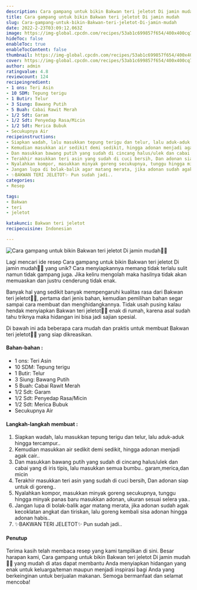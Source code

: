 ```yaml
---
description: Cara gampang untuk bikin Bakwan teri jeletot Di jamin mudah"
title: Cara gampang untuk bikin Bakwan teri jeletot Di jamin mudah
slug: Cara-gampang-untuk-bikin-Bakwan-teri-jeletot-Di-jamin-mudah
date: 2022-2-23T03:09:12.063Z
image: https://img-global.cpcdn.com/recipes/53ab1c699857f654/400x400cq70/photo.jpg
hideToc: false
enableToc: true
enableTocContent: false
thumbnail: https://img-global.cpcdn.com/recipes/53ab1c699857f654/400x400cq70/photo.jpg
cover: https://img-global.cpcdn.com/recipes/53ab1c699857f654/400x400cq70/photo.jpg
author: admin
ratingvalue: 4.8
reviewcount: 124
recipeingredient:
- 1 ons: Teri Asin
- 10 SDM: Tepung terigu
- 1 Butir: Telur
- 3 Siung: Bawang Putih
- 5 Buah: Cabai Rawit Merah
- 1/2 Sdt: Garam
- 1/2 Sdt: Penyedap Rasa/Micin
- 1/2 Sdt: Merica Bubuk
- Secukupnya Air
recipeinstructions:
- Siapkan wadah, lalu masukkan tepung terigu dan telur, lalu aduk-aduk hingga tercampur..
- Kemudian masukkan air sedikit demi sedikit, hingga adonan menjadi agak cair..
- Dan masukkan bawang putih yang sudah di cincang halus/ulek dan cabai yang di iris tipis, lalu masukkan semua bumbu.. garam,merica,dan micin
- Terakhir masukkan teri asin yang sudah di cuci bersih, Dan adonan siap untuk di goreng..
- Nyalahkan kompor, masukkan minyak goreng secukupnya, tunggu hingga minyak panas baru masukkan adonan, ukuran sesuai selera yaa..
- Jangan lupa di bolak-balik agar matang merata, jika adonan sudah agak kecoklatan angkat dan tiriskan, lalu goreng kembali sisa adonan hingga adonan habis..
- ✨BAKWAN TERI JELETOT✨ Pun sudah jadi..
categories:
- Resep

tags:
- Bakwan
- teri
- jeletot

katakunci: Bakwan teri jeletot
recipecuisine: Indonesian

---
```


![Cara gampang untuk bikin Bakwan teri jeletot Di jamin mudah👩‍🍳](https://img-global.cpcdn.com/recipes/53ab1c699857f654/400x400cq70/photo.jpg)

Lagi mencari ide resep Cara gampang untuk bikin Bakwan teri jeletot Di jamin mudah👩‍🍳 yang unik? Cara menyiapkannya memang tidak terlalu sulit namun tidak gampang juga. Jika keliru mengolah maka hasilnya tidak akan memuaskan dan justru cenderung tidak enak.

Banyak hal yang sedikit banyak mempengaruhi kualitas rasa dari Bakwan teri jeletot👩‍🍳, pertama dari jenis bahan, kemudian pemilihan bahan segar sampai cara membuat dan menghidangkannya. Tidak usah pusing kalau hendak menyiapkan Bakwan teri jeletot👩‍🍳 enak di rumah, karena asal sudah tahu triknya maka hidangan ini bisa jadi sajian spesial.

Di bawah ini ada beberapa cara mudah dan praktis untuk membuat Bakwan teri jeletot👩‍🍳 yang siap dikreasikan.

<!--inarticleads1-->

#### Bahan-bahan :

- 1 ons: Teri Asin
- 10 SDM: Tepung terigu
- 1 Butir: Telur
- 3 Siung: Bawang Putih
- 5 Buah: Cabai Rawit Merah
- 1/2 Sdt: Garam
- 1/2 Sdt: Penyedap Rasa/Micin
- 1/2 Sdt: Merica Bubuk
- Secukupnya Air

<!--inarticleads2-->

#### Langkah-langkah membuat :

1. Siapkan wadah, lalu masukkan tepung terigu dan telur, lalu aduk-aduk hingga tercampur..
1. Kemudian masukkan air sedikit demi sedikit, hingga adonan menjadi agak cair..
1. Dan masukkan bawang putih yang sudah di cincang halus/ulek dan cabai yang di iris tipis, lalu masukkan semua bumbu.. garam,merica,dan micin
1. Terakhir masukkan teri asin yang sudah di cuci bersih, Dan adonan siap untuk di goreng..
1. Nyalahkan kompor, masukkan minyak goreng secukupnya, tunggu hingga minyak panas baru masukkan adonan, ukuran sesuai selera yaa..
1. Jangan lupa di bolak-balik agar matang merata, jika adonan sudah agak kecoklatan angkat dan tiriskan, lalu goreng kembali sisa adonan hingga adonan habis..
1. ✨BAKWAN TERI JELETOT✨ Pun sudah jadi..

#### Penutup

Terima kasih telah membaca resep yang kami tampilkan di sini. Besar harapan kami, Cara gampang untuk bikin Bakwan teri jeletot Di jamin mudah👩‍🍳 yang mudah di atas dapat membantu Anda menyiapkan hidangan yang enak untuk keluarga/teman maupun menjadi inspirasi bagi Anda yang berkeinginan untuk berjualan makanan. Semoga bermanfaat dan selamat mencoba!
